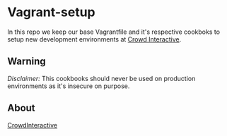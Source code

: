 # Vagrant-setup

In this repo we keep our base Vagrantfile and it's respective cookboks
to setup new development environments at [Crowd Interactive](http://www.crowdint.com).

## Warning

*Disclaimer:* This cookbooks should never be used on production environments as
it's insecure on purpose.

## About

[CrowdInteractive](http://crowdint.com)
